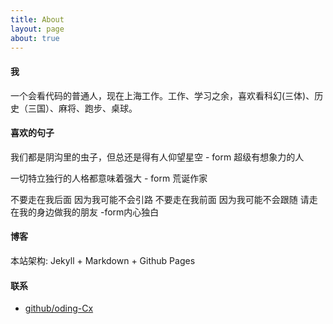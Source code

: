 ```yaml
---
title: About
layout: page
about: true
---
```


#### 我

一个会看代码的普通人，现在上海工作。工作、学习之余，喜欢看科幻(三体)、历史（三国）、麻将、跑步、桌球。

#### 喜欢的句子

我们都是阴沟里的虫子，但总还是得有人仰望星空 - form 超级有想象力的人

一切特立独行的人格都意味着强大 - form 荒诞作家

不要走在我后面 因为我可能不会引路 不要走在我前面 因为我可能不会跟随 请走在我的身边做我的朋友 -form内心独白


#### 博客

本站架构: Jekyll + Markdown + Github Pages

#### 联系

+ [github/oding-Cx](https://github.com/oding-Cx)

